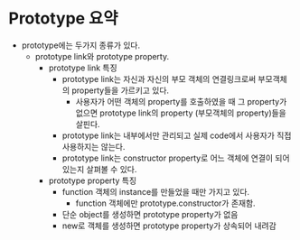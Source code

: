 # Prototype 요약
- prototype에는 두가지 종류가 있다.
  - prototype link와 prototype property.
    - prototype link 특징
      - prototype link는 자신과 자신의 부모 객체의 연결링크로써 부모객체의 property들을 가르키고 있다.
        - 사용자가 어떤 객체의 property를 호출하였을 때 그 property가 없으면 prototype link의 property (부모객체의 property)들을 살핀다.
      - prototype link는 내부에서만 관리되고 실제 code에서 사용자가 직접 사용하지는 않는다.
      - prototype link는 constructor property로 어느 객체에 연결이 되어있는지 살펴볼 수 있다.
    - prototype property 특징
      - function 객체의 instance를 만들었을 때만 가지고 있다.
        - function 객체에만 prototype.constructor가 존재함.
      - 단순 object를 생성하면 prototype property가 없음
      - new로 객체를 생성하면 prototype property가 상속되어 내려감